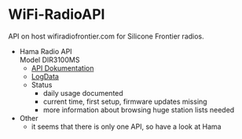 # WiFi-RadioAPI
API on host wifiradiofrontier.com for Silicone Frontier radios.

- Hama Radio API  
	Model DIR3100MS
	- [API Dokumentation](HamaAPI.md)
	- [LogData](HamaData.md)
	- Status
		- daily usage documented
		- current time, first setup, firmware updates missing
		- more information about browsing huge station lists needed
- Other
	- it seems that there is only one API, so have a look at Hama
	